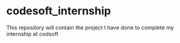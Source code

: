 # codesoft_internship
This repository will contain the project I have done to complete my internship at codsoft
